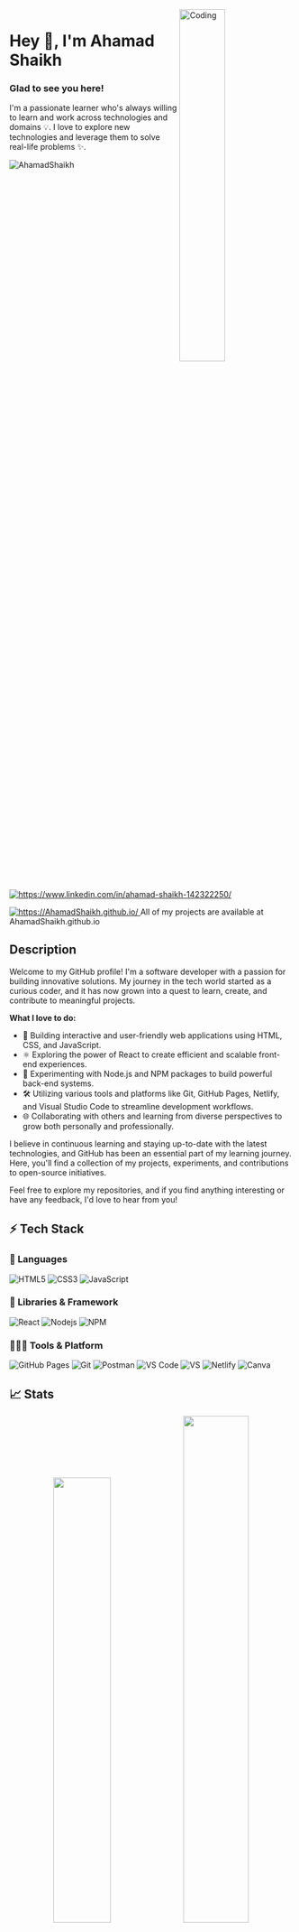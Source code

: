 <img src="https://cdn.dribbble.com/users/1162077/screenshots/3848914/programmer.gif" width="40%" alt="Coding" align="right"/>

<p width="60%" align="left">
	<h1>Hey 👋, I'm Ahamad Shaikh</h1>

### Glad to see you here! &nbsp;

<p>
I'm a passionate learner who's always willing to learn and work across technologies and domains 💡. I love to explore new technologies and leverage them to solve real-life problems ✨.
</p>

<p><img src="https://komarev.com/ghpvc/?username=AhamadShaikh&label=Profile%20views&color=0e75b6&style=flat" alt="AhamadShaikh" /></p>
<p>
	<a href="https://www.linkedin.com/in/ahamad-shaikh-142322250/" target="_blank">
		<img src="https://img.shields.io/badge/LinkedIn-0077B5?style=for-the-badge&logo=linkedin&logoColor=white" alt="https://www.linkedin.com/in/ahamad-shaikh-142322250/"/>
	</a>
</p>        
<p>
	<a href="https://AhamadShaikh.github.io/" target="_blank">
	<img src="https://img.shields.io/badge/Portfolio-18A303?style=for-the-badge&logo=ionic&logoColor=white" alt="https://AhamadShaikh.github.io/" />
	</a>
	All of my projects are available at AhamadShaikh.github.io
</p>
</p>

## Description

Welcome to my GitHub profile! I'm a software developer with a passion for building innovative solutions. My journey in the tech world started as a curious coder, and it has now grown into a quest to learn, create, and contribute to meaningful projects.

**What I love to do:**

- 🚀 Building interactive and user-friendly web applications using HTML, CSS, and JavaScript.
- ⚛️ Exploring the power of React to create efficient and scalable front-end experiences.
- 🧠 Experimenting with Node.js and NPM packages to build powerful back-end systems.
- 🛠️ Utilizing various tools and platforms like Git, GitHub Pages, Netlify, and Visual Studio Code to streamline development workflows.
- 🌐 Collaborating with others and learning from diverse perspectives to grow both personally and professionally.

I believe in continuous learning and staying up-to-date with the latest technologies, and GitHub has been an essential part of my learning journey. Here, you'll find a collection of my projects, experiments, and contributions to open-source initiatives.

Feel free to explore my repositories, and if you find anything interesting or have any feedback, I'd love to hear from you!


## ⚡ Tech Stack

### 🚀 Languages

![HTML5](https://img.shields.io/badge/HTML5-E34F26?style=for-the-badge&logo=html5&logoColor=white)
![CSS3](https://img.shields.io/badge/CSS3-1572B6?style=for-the-badge&logo=css3&logoColor=white)
![JavaScript](https://img.shields.io/badge/JavaScript-323330?style=for-the-badge&logo=javascript&logoColor=F7DF1E)

### 🧩 Libraries & Framework

![React](https://img.shields.io/badge/React-20232A?style=for-the-badge&logo=react&logoColor=61DAFB)
![Nodejs](https://img.shields.io/badge/Node.js-339933?style=for-the-badge&logo=nodedotjs&logoColor=white)
![NPM](https://img.shields.io/badge/npm-CB3837?style=for-the-badge&logo=npm&logoColor=white)

### 🧑🏻‍💻 Tools & Platform

![GitHub Pages](https://img.shields.io/badge/GitHub_Pages-100000?style=for-the-badge&logo=github&logoColor=white)
![Git](https://img.shields.io/badge/Git-F05032?style=for-the-badge&logo=git&logoColor=white)
![Postman](https://img.shields.io/badge/Postman-FF6C37?style=for-the-badge&logo=Postman&logoColor=white)
![VS Code](https://img.shields.io/badge/Visual_Studio_Code-0078D4?style=for-the-badge&logo=visual%20studio%20code&logoColor=white)
![VS](https://img.shields.io/badge/Visual_Studio-5C2D91?style=for-the-badge&logo=visual%20studio&logoColor=white)
![Netlify](https://img.shields.io/badge/Netlify-00C7B7?style=for-the-badge&logo=netlify&logoColor=white)
![Canva](https://img.shields.io/badge/Canva-%2300C4CC.svg?&style=for-the-badge&logo=Canva&logoColor=white)

## 📈 Stats

<div align="center">
  <img width="45%" src="https://github-readme-stats.vercel.app/api?username=AhamadShaikh&show_icons=true&theme=flag-india" />
  <img width="48%" src="https://github-readme-streak-stats.herokuapp.com/?user=AhamadShaikh&theme=flag-india" />
</div>

## 🔝 Most used languages

<div align="center">
<img width="45%" align="center" alt="languages" src="https://github-readme-stats.vercel.app/api/top-langs/?username=AhamadShaikh&theme=flag-india" />
</div>
